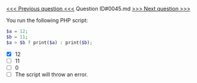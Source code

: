 [<<< Previous question <<<](0044.md)  Question ID#0045.md  [>>> Next question >>>](0046.md) 

You run the following PHP script:
```php
$a = 12;
$b = 11;   
$a > $b ? print($a) : print($b);
```

- [x] 12
- [ ] 11
- [ ] 0
- [ ] The script will throw an error.
